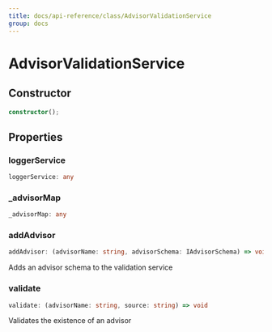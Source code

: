 ```yaml
---
title: docs/api-reference/class/AdvisorValidationService
group: docs
---
```


# AdvisorValidationService

## Constructor

```ts
constructor();
```

## Properties

### loggerService

```ts
loggerService: any
```

### _advisorMap

```ts
_advisorMap: any
```

### addAdvisor

```ts
addAdvisor: (advisorName: string, advisorSchema: IAdvisorSchema) => void
```

Adds an advisor schema to the validation service

### validate

```ts
validate: (advisorName: string, source: string) => void
```

Validates the existence of an advisor
